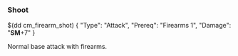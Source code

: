 ### Shoot

$(dd cm_firearm_shot)
{ "Type": "Attack",
	"Prereq": "Firearms 1",
	"Damage": "__SM__+7"
}

Normal base attack with firearms.
